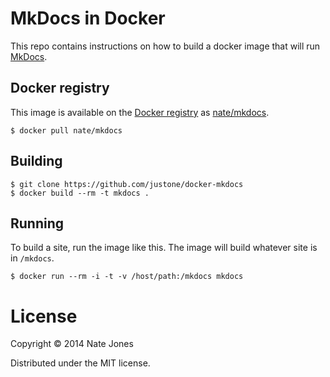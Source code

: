 # MkDocs in Docker

This repo contains instructions on how to build a docker image that will run
[MkDocs](http://www.mkdocs.org/).

## Docker registry

This image is available on the [Docker registry](https://index.docker.io/) as
[nate/mkdocs](https://index.docker.io/u/nate/mkdocs/).

```
$ docker pull nate/mkdocs
```

## Building

```
$ git clone https://github.com/justone/docker-mkdocs
$ docker build --rm -t mkdocs .
```

## Running

To build a site, run the image like this.  The image will build whatever site
is in `/mkdocs`.

```
$ docker run --rm -i -t -v /host/path:/mkdocs mkdocs
```

# License

Copyright © 2014 Nate Jones

Distributed under the MIT license.
